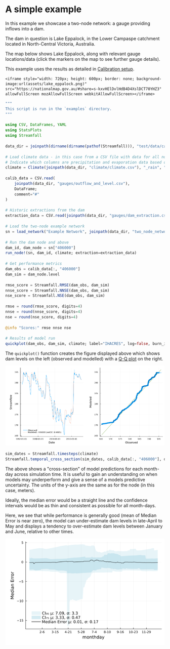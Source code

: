 # A simple example

In this example we showcase a two-node network: a gauge providing inflows into a dam.

The dam in question is Lake Eppalock, in the Lower Campaspe catchment located in
North-Central Victoria, Australia.

The map below shows Lake Eppalock, along with relevant gauge locations/data
(click the markers on the map to see further gauge details).

This example uses the results as detailed in [Calibration setup](@ref).

```@raw html
<iframe style="width: 720px; height: 600px; border: none; background-image:url(assets/lake_eppalock.png)" src="https://nationalmap.gov.au/#share=s-kxvHElDvlHdB4D4XslDCT70YHZ3" allowFullScreen mozAllowFullScreen webkitAllowFullScreen></iframe>
```

```julia
"""
This script is run in the `examples` directory.
"""

using CSV, DataFrames, YAML
using StatsPlots
using Streamfall

data_dir = joinpath(dirname(dirname(pathof(Streamfall))), "test/data/campaspe")

# Load climate data - in this case from a CSV file with data for all nodes.
# Indicate which columns are precipitation and evaporation data based on partial identifiers
climate = Climate(joinpath(data_dir, "climate/climate.csv"), "_rain", "_evap")

calib_data = CSV.read(
    joinpath(data_dir, "gauges/outflow_and_level.csv"),
    DataFrame;
    comment="#"
)

# Historic extractions from the dam
extraction_data = CSV.read(joinpath(data_dir, "gauges/dam_extraction.csv"), DataFrame; comment="#")

# Load the two-node example network
sn = load_network("Example Network", joinpath(data_dir, "two_node_network.yml"))

# Run the dam node and above
dam_id, dam_node = sn["406000"]
run_node!(sn, dam_id, climate; extraction=extraction_data)

# Get performance metrics
dam_obs = calib_data[:, "406000"]
dam_sim = dam_node.level

rmse_score = Streamfall.RMSE(dam_obs, dam_sim)
nnse_score = Streamfall.NNSE(dam_obs, dam_sim)
nse_score = Streamfall.NSE(dam_obs, dam_sim)

rmse = round(rmse_score, digits=4)
nnse = round(nnse_score, digits=4)
nse = round(nse_score, digits=4)

@info "Scores:" rmse nnse nse

# Results of model run
quickplot(dam_obs, dam_sim, climate; label="IHACRES", log=false, burn_in=366)
```

The `quickplot()` function creates the figure displayed above which shows dam levels on the
left (observed and modelled) with a [Q-Q plot](https://en.wikipedia.org/wiki/Q%E2%80%93Q_plot)
on the right.

![](../../assets/calibrated_example.png)

```julia
sim_dates = Streamfall.timesteps(climate)
Streamfall.temporal_cross_section(sim_dates, calib_data[:, "406000"], dam_sim)
```

The above shows a "cross-section" of model predictions for each month-day across simulation
time. It is useful to gain an understanding on when models may underperform and give a
sense of a models predictive uncertainty. The units of the y-axis are the same as for the
node (in this case, meters).

Ideally, the median error would be a straight line and the confidence intervals would
be as thin and consistent as possible for all month-days.

Here, we see that while performance is generally good (mean of Median Error is near zero),
the model can under-estimate dam levels in late-April to May and displays a tendency to
over-estimate dam levels between January and June, relative to other times.

![](../../assets/temporal_xsection_historic_calibrated.png)
